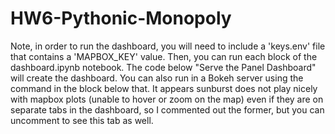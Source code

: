 # HW6-Pythonic-Monopoly

Note, in order to run the dashboard, you will need to include a 'keys.env' file that contains a 'MAPBOX_KEY' value. Then, you can run each block of the dashboard.ipynb notebook. The code below "Serve the Panel Dashboard" will create the dashboard. You can also run in a Bokeh server using the command in the block below that.
It appears sunburst does not play nicely with mapbox plots (unable to hover or zoom on the map) even if they are on separate tabs in the dashboard, so I commented out the former, but you can uncomment to see this tab as well.

